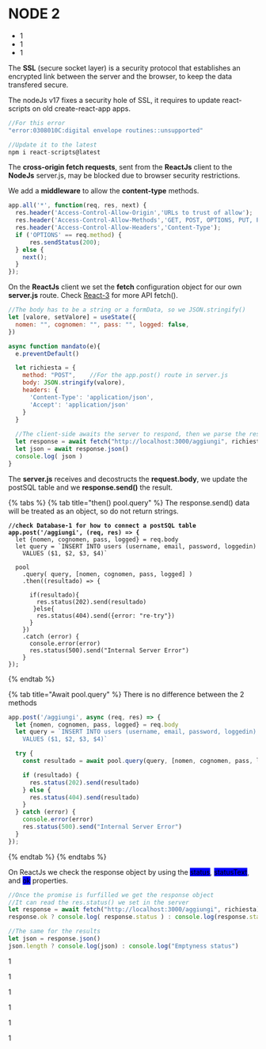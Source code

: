 # NODE 2

* 1
* 1
* 1

The **SSL** (secure socket layer) is a security protocol that establishes an encrypted link between the server and the browser, to keep the data transfered secure.

The nodeJs v17 fixes a security hole of SSL, it requires to update react-scripts on old create-react-app apps.

```jsx
//For this error
"error:0308010C:digital envelope routines::unsupported"

//Update it to the latest
npm i react-scripts@latest
```

The **cross-origin fetch requests**, sent from the **ReactJs** client to the **NodeJs** server.js, may be blocked due to browser security restrictions.&#x20;

We add a **middleware** to allow the **content-type** methods.

```jsx
app.all('*', function(req, res, next) {
  res.header('Access-Control-Allow-Origin','URLs to trust of allow');
  res.header('Access-Control-Allow-Methods','GET, POST, OPTIONS, PUT, PATCH,DELETE');
  res.header('Access-Control-Allow-Headers','Content-Type');
  if ('OPTIONS' == req.method) {
      res.sendStatus(200);
  } else {
    next();
  }
});
```

On the **ReactJs** client we set the **fetch** configuration object for our own **server.js** route. Check [React-3](../react/react-3.md) for more API fetch().

```jsx
//The body has to be a string or a formData, so we JSON.stringify()
let [valore, setValore] = useState({
  nomen: "", cognomen: "", pass: "", logged: false,
})

async function mandato(e){
  e.preventDefault()

  let richiesta = {
    method: "POST",    //For the app.post() route in server.js
    body: JSON.stringify(valore),
    headers: {
      'Content-Type': 'application/json',
      'Accept': 'application/json'
    }
  }
  
  //The client-side awaits the server to respond, then we parse the results as JSON.
  let response = await fetch("http://localhost:3000/aggiungi", richiesta)
  let json = await response.json()
  console.log( json )
}
```

The **server.js** receives and decostructs the **request.body**, we update the postSQL table and we **response.send()** the result.

{% tabs %}
{% tab title="then() pool.query" %}
The response.send() data will be treated as an object, so do not return strings.

<pre class="language-jsx"><code class="lang-jsx"><strong>//check Database-1 for how to connect a postSQL table
</strong><strong>app.post('/aggiungi', (req, res) => {
</strong>  let {nomen, cognomen, pass, logged} = req.body
  let query = `INSERT INTO users (username, email, password, loggedin) 
    VALUES ($1, $2, $3, $4)`
    
  pool
    .query( query, [nomen, cognomen, pass, logged] )
    .then((resultado) => {

      if(resultado){
        res.status(202).send(resultado)
       }else{
        res.status(404).send({error: "re-try"})
      }
    })
    .catch (error) {
      console.error(error)
      res.status(500).send("Internal Server Error")
    }
});
</code></pre>
{% endtab %}

{% tab title="Await pool.query" %}
There is no difference between the 2 methods

```jsx
app.post('/aggiungi', async (req, res) => {
  let {nomen, cognomen, pass, logged} = req.body
  let query = `INSERT INTO users (username, email, password, loggedin) 
    VALUES ($1, $2, $3, $4)`

  try {
    const resultado = await pool.query(query, [nomen, cognomen, pass, logged])

    if (resultado) {
      res.status(202).send(resultado)
    } else {
      res.status(404).send(resultado)
    }
  } catch (error) {
    console.error(error)
    res.status(500).send("Internal Server Error")
  }
});
```
{% endtab %}
{% endtabs %}

On ReactJs we check the response object by using the <mark style="background-color:blue;">status</mark>, <mark style="background-color:blue;">statusText</mark>, and <mark style="background-color:blue;">ok</mark> properties.

```jsx
//Once the promise is furfilled we get the response object
//It can read the res.status() we set in the server
let response = await fetch("http://localhost:3000/aggiungi", richiesta)
response.ok ? console.log( response.status ) : console.log(response.statusText)

//The same for the results
let json = response.json()
json.length ? console.log(json) : console.log("Emptyness status")
```

1

1

1

1

1

1
